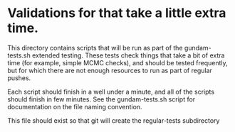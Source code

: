 # Validations for that take a little extra time.

This directory contains scripts that will be run as part of the
gundam-tests.sh extended testing. These tests check things that take a
bit of extra time (for example, simple MCMC checks), and should be
tested frequently, but for which there are not enough resources to run
as part of regular pushes.

Each script should finish in a well under a minute, and all of the
scripts should finish in few minutes.  See the gundam-tests.sh script
for documentation on the file naming convention.

This file should exist so that git will create the regular-tests
subdirectory
